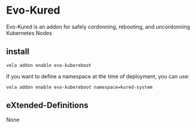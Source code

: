 # Evo-Kured

Evo-Kured is an addon for safely cordonning, rebooting, and uncordonning Kubernetes Nodes

## install

```shell
vela addon enable evo-kubereboot
```

If you want to define a namespace at the time of deployment, you can use:

```shell
vela addon enable evo-kubereboot namespace=kured-system
```

## eXtended-Definitions

None